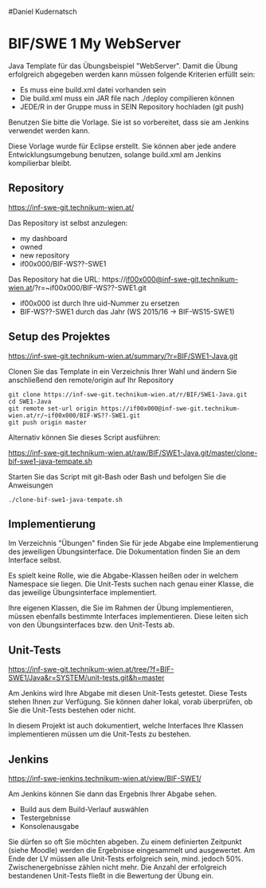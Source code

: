 ﻿#Daniel Kudernatsch

BIF/SWE 1 My WebServer
======================

Java Template für das Übungsbeispiel "WebServer". Damit die Übung erfolgreich abgegeben werden kann müssen folgende Kriterien erfüllt sein:

* Es muss eine build.xml datei vorhanden sein
* Die build.xml muss ein JAR file nach ./deploy compilieren können
* JEDE/R in der Gruppe muss in SEIN Repository hochladen (git push)

Benutzen Sie bitte die Vorlage. Sie ist so vorbereitet, dass sie am Jenkins verwendet werden kann.

Diese Vorlage wurde für Eclipse erstellt. Sie können aber jede andere Entwicklungsumgebung benutzen, solange build.xml am Jenkins kompilierbar bleibt.

Repository
----------
https://inf-swe-git.technikum-wien.at/

Das Repository ist selbst anzulegen: 

* my dashboard 
* owned 
* new repository 
* if00x000/BIF-WS??-SWE1

Das Repository hat die URL: https://if00x000@inf-swe-git.technikum-wien.at/?r=~if00x000/BIF-WS??-SWE1.git

* if00x000 ist durch Ihre uid-Nummer zu ersetzen
* BIF-WS??-SWE1 durch das Jahr (WS 2015/16 -> BIF-WS15-SWE1)


Setup des Projektes
-------------------
https://inf-swe-git.technikum-wien.at/summary/?r=BIF/SWE1-Java.git

Clonen Sie das Template in ein Verzeichnis Ihrer Wahl und ändern Sie anschließend den remote/origin auf Ihr Repository
	
	git clone https://inf-swe-git.technikum-wien.at/r/BIF/SWE1-Java.git
	cd SWE1-Java
	git remote set-url origin https://if00x000@inf-swe-git.technikum-wien.at/r/~if00x000/BIF-WS??-SWE1.git
    git push origin master

Alternativ können Sie dieses Script ausführen:

https://inf-swe-git.technikum-wien.at/raw/BIF/SWE1-Java.git/master/clone-bif-swe1-java-tempate.sh

Starten Sie das Script mit git-Bash oder Bash und befolgen Sie die Anweisungen

    ./clone-bif-swe1-java-tempate.sh


Implementierung
---------------
Im Verzeichnis "Übungen" finden Sie für jede Abgabe eine Implementierung des jeweiligen Übungsinterface. Die Dokumentation finden Sie an dem Interface selbst.

Es spielt keine Rolle, wie die Abgabe-Klassen heißen oder in welchem Namespace sie liegen. Die Unit-Tests suchen nach genau einer Klasse, die das jeweilige Übungsinterface implementiert.

Ihre eigenen Klassen, die Sie im Rahmen der Übung implementieren, müssen ebenfalls bestimmte Interfaces implementieren. Diese leiten sich von den Übungsinterfaces bzw. den Unit-Tests ab.

Unit-Tests
----------
https://inf-swe-git.technikum-wien.at/tree/?f=BIF-SWE1/Java&r=SYSTEM/unit-tests.git&h=master

Am Jenkins wird Ihre Abgabe mit diesen Unit-Tests getestet. Diese Tests stehen Ihnen zur Verfügung. Sie können daher lokal, vorab überprüfen, ob Sie die Unit-Tests bestehen oder nicht.

In diesem Projekt ist auch dokumentiert, welche Interfaces Ihre Klassen implementieren müssen um die Unit-Tests zu bestehen.

Jenkins
-------
https://inf-swe-jenkins.technikum-wien.at/view/BIF-SWE1/

Am Jenkins können Sie dann das Ergebnis Ihrer Abgabe sehen.

* Build aus dem Build-Verlauf auswählen
* Testergebnisse
* Konsolenausgabe

Sie dürfen so oft Sie möchten abgeben. Zu einem definierten Zeitpunkt (siehe Moodle) werden die Ergebnisse eingesammelt und ausgewertet. 
Am Ende der LV müssen alle Unit-Tests erfolgreich sein, mind. jedoch 50%. Zwischenergebnisse zählen nicht mehr. Die Anzahl der erfolgreich bestandenen Unit-Tests fließt in die Bewertung der Übung ein.